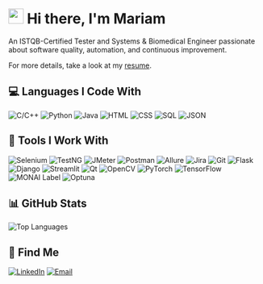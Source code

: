 <h1> <img src="https://emojis.slackmojis.com/emojis/images/1643514682/6848/blob_eyes.png?1643514682" width="30"/>
 Hi there, I'm Mariam</h1>

  <p>An ISTQB-Certified Tester and Systems & Biomedical Engineer passionate about software quality, automation, and continuous improvement. </p>
  <p> For more details, take a look at my <a href="https://drive.google.com/file/d/1SF5nmvFHJYXazI4iIUobcubA3pOBjMZB/view" target="_blank">resume</a>.</p>

<h2>💻 Languages I Code With</h2> 
  <p>
    <img alt="C/C++" src="https://img.shields.io/badge/C++-00599C?style=flat-square&logo=C%2B%2B&logoColor=white"/>
    <img alt="Python" src="https://img.shields.io/badge/python-3670A0?style=flat-square&logo=python&logoColor=ffdd54"/>
    <img alt="Java" src="https://img.shields.io/badge/Java-ED8B00?style=flat-square&logo=openjdk&logoColor=white"/>
    <img alt="HTML" src="https://img.shields.io/badge/HTML5-E34F26?style=flat-square&logo=html5&logoColor=white"/>
    <img alt="CSS" src="https://img.shields.io/badge/CSS3-1572B6?style=flat-square&logo=css3&logoColor=white"/>
    <img alt="SQL" src="https://img.shields.io/badge/SQL-4479A1?style=flat-square&logo=mysql&logoColor=white"/>
    <img alt="JSON" src="https://img.shields.io/badge/JSON-000000?style=flat-square&logo=json&logoColor=white"/>
 </p>

<h2>🧰 Tools I Work With</h2>
  <p>
    <img alt="Selenium" src="https://img.shields.io/badge/Selenium-43B02A?style=flat-square&logo=selenium&logoColor=white"/>
    <img alt="TestNG" src="https://img.shields.io/badge/TestNG-FF6C37?style=flat-square&logo=testng&logoColor=white"/>
    <img alt="JMeter" src="https://img.shields.io/badge/Apache%20JMeter-D22128?style=flat-square&logo=apachejmeter&logoColor=white"/>
    <img alt="Postman" src="https://img.shields.io/badge/Postman-FF6C37?style=flat-square&logo=postman&logoColor=white"/>
    <img alt="Allure" src="https://img.shields.io/badge/Allure%20Report-1B6AC6?style=flat-square&logo=allure&logoColor=white"/>
    <img alt="Jira" src="https://img.shields.io/badge/Jira-0052CC?style=flat-square&logo=jira&logoColor=white"/>
    <img alt="Git" src="https://img.shields.io/badge/Git-F05032?style=flat-square&logo=git&logoColor=white"/>
    <img alt="Flask" src="https://img.shields.io/badge/Flask-000000?style=flat-square&logo=flask&logoColor=white"/>
    <img alt="Django" src="https://img.shields.io/badge/Django-092E20?style=flat-square&logo=django&logoColor=white"/>
    <img alt="Streamlit" src="https://img.shields.io/badge/Streamlit-FF4B4B?style=flat-square&logo=streamlit&logoColor=white"/>
    <img alt="Qt" src="https://img.shields.io/badge/Qt-41CD52?style=flat-square&logo=qt&logoColor=white"/>
    <img alt="OpenCV" src="https://img.shields.io/badge/OpenCV-5C3EE8?style=flat-square&logo=opencv&logoColor=white"/>
    <img alt="PyTorch" src="https://img.shields.io/badge/PyTorch-EE4C2C?style=flat-square&logo=pytorch&logoColor=white"/>
    <img alt="TensorFlow" src="https://img.shields.io/badge/TensorFlow-FF6F00?style=flat-square&logo=tensorflow&logoColor=white"/>
    <img alt="MONAI Label" src="https://img.shields.io/badge/MONAI%20Label-3DDC84?style=flat-square&logo=monai&logoColor=white"/>
    <img alt="Optuna" src="https://img.shields.io/badge/Optuna-2C5BB4?style=flat-square&logo=optuna&logoColor=white"/>
  </p>
  
<h2>📊 GitHub Stats</h2>
<p>
  <img src="https://github-readme-stats.vercel.app/api/top-langs/?username=MariamWaell&layout=compact&theme=tokyonight" alt="Top Languages"/>
  <!-- <img src="https://github-readme-stats.vercel.app/api?username=MariamWaell&show_icons=true&include_all_commits=true&count_private=true&show=prs_merged,prs_merged_percentage&theme=tokyonight" alt="Mariam Wael's GitHub stats"/> -->
</p>

<h2>🔗 Find Me</h2>
  <p>
    <a href="https://www.linkedin.com/in/mariam-wael-9755a026b/" target="_blank"> <img alt="LinkedIn" src="https://img.shields.io/badge/linkedin-%230077B5.svg?&style=for-the-badge&logo=linkedin&logoColor=white" /></a> 
    <a href="mailto:mariammekawii@gmail.com"> <img alt="Email" src="https://img.shields.io/badge/Email-D14836?style=for-the-badge&logo=gmail&logoColor=white"/></a>
  </p>


